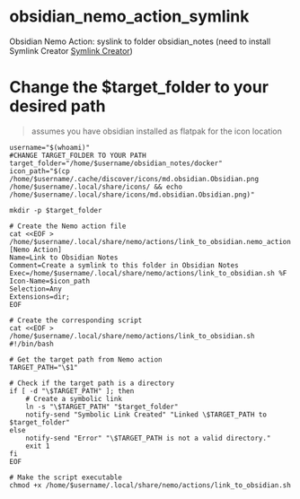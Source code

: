 # obsidian_nemo_action_symlink
Obsidian Nemo Action: syslink to folder obsidian_notes (need to install Symlink Creator
[Symlink Creator](https://github.com/pteridin/obsidian_symlink_plugin))

# Change the $target_folder to your desired path 

> assumes you have obsidian installed as flatpak for the icon location

```
username="$(whoami)"
#CHANGE TARGET_FOLDER TO YOUR PATH
target_folder="/home/$username/obsidian_notes/docker"
icon_path="$(cp /home/$username/.cache/discover/icons/md.obsidian.Obsidian.png /home/$username/.local/share/icons/ && echo /home/$username/.local/share/icons/md.obsidian.Obsidian.png)"

mkdir -p $target_folder

# Create the Nemo action file
cat <<EOF > /home/$username/.local/share/nemo/actions/link_to_obsidian.nemo_action
[Nemo Action]
Name=Link to Obsidian Notes
Comment=Create a symlink to this folder in Obsidian Notes
Exec=/home/$username/.local/share/nemo/actions/link_to_obsidian.sh %F
Icon-Name=$icon_path
Selection=Any
Extensions=dir;
EOF

# Create the corresponding script
cat <<EOF > /home/$username/.local/share/nemo/actions/link_to_obsidian.sh
#!/bin/bash

# Get the target path from Nemo action
TARGET_PATH="\$1"

# Check if the target path is a directory
if [ -d "\$TARGET_PATH" ]; then
    # Create a symbolic link
    ln -s "\$TARGET_PATH" "$target_folder"
    notify-send "Symbolic Link Created" "Linked \$TARGET_PATH to $target_folder"
else
    notify-send "Error" "\$TARGET_PATH is not a valid directory."
    exit 1
fi
EOF

# Make the script executable
chmod +x /home/$username/.local/share/nemo/actions/link_to_obsidian.sh

```

